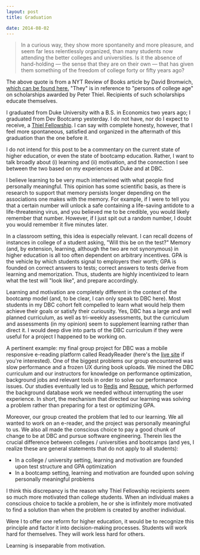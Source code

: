 ```yaml
---
layout: post
title: Graduation

date: 2014-08-02
---
```


<blockquote>In a curious way, they show more spontaneity and more pleasure, and seem far less relentlessly organized, than many students now attending the better colleges and universities. Is it the absence of hand-holding — the sense that they are on their own — that has given them something of the freedom of college forty or fifty years ago?</blockquote>

The above quote is from a NYT Review of Books article by David Bromwich, [which can be found here.](http://www.nybooks.com/articles/archives/2014/aug/14/hi-tech-mess-higher-education/) "They" is in reference to "persons of college age" on scholarships awarded by Peter Thiel. Recipients of such scholarships educate themselves.

I graduated from Duke University with a B.S. in Economics two years ago; I graduated from Dev Bootcamp yesterday. I do not have, nor do I expect to receive, a [Thiel Fellowship](http://www.thielfellowship.org/). I can say with complete honesty, however, that I feel more spontaneous, satisfied and organized in the aftermath of this graduation than the one before it.

I do not intend for this post to be a commentary on the current state of higher education, or even the state of bootcamp education. Rather, I want to talk broadly about (i) learning and (ii) motivation, and the connection I see between the two based on my experiences at Duke and at DBC.

I believe learning to be very much intertwined with what people find personally meaningful. This opinion has some scientific basis, as there is research to support that memory persists longer depending on the associations one makes with the memory. For example, if I were to tell you that a certain number will unlock a safe containing a life-saving antidote to a life-threatening virus, and you believed me to be credible, you would likely remember that number. However, if I just spit out a random number, I doubt you would remember it five minutes later.

In a classroom setting, this idea is especially relevant. I can recall dozens of instances in college of a student asking, "Will this be on the test?" Memory (and, by extension, learning, although the two are not synonymous) in higher education is all too often dependent on arbitrary incentives. GPA is the vehicle by which students signal to employers their worth; GPA is founded on correct answers to tests; correct answers to tests derive from learning and memorization. Thus, students are highly incentivized to learn what the test will "look like", and prepare accordingly.

Learning and motivation are completely different in the context of the bootcamp model (and, to be clear, I can only speak to DBC here). Most students in my DBC cohort felt compelled to learn what would help them achieve their goals or satisfy their curiousity. Yes, DBC has a large and well planned curriculum, as well as tri-weekly assessments, but the curriculum and assessments (in my opinion) seem to supplement learning rather than direct it. I would deep dive into parts of the DBC curriculum if they were useful for a project I happened to be working on.

A pertinent example: my final group project for DBC was a mobile responsive e-reading platform called ReadyReader (here's the [live site](http://ready-reader.herokuapp.com/) if you're interested). One of the biggest problems our group encountered was slow performance and a frozen UX during book uploads. We mined the DBC curriculum and our instructors for knowledge on performance optimization, background jobs and relevant tools in order to solve our performance issues. Our studies eventually led us to [Redis](http://redis.io/) and [Resque](https://github.com/resque/resque), which performed the background database work we needed without interrupting the user experience. In short, the mechanism that directed our learning was solving a problem rather than preparing for a test or optimizing GPA.

Moreover, our group created the problem that led to our learning. We all wanted to work on an e-reader, and the project was personally meaningful to us. We also all made the conscious choice to pay a good chunk of change to be at DBC and pursue software engineering. Therein lies the crucial difference between colleges / universities and bootcamps (and yes, I realize these are general statements that do not apply to all students): 

- In a college / university setting, learning and motivation are founded upon test structure and GPA optimization
- In a bootcamp setting, learning and motivation are founded upon solving personally meaningful problems

I think this discrepancy is the reason why Thiel Fellowship recipients seem so much more motivated than college students. When an individual makes a conscious choice to tackle a problem, he or she is infinitely more motivated to find a solution than when the problem is created by another individual. 

Were I to offer one reform for higher education, it would be to recognize this principle and factor it into decision-making processes. Students will work hard for themselves. They will work less hard for others. 

Learning is inseparable from motivation.































